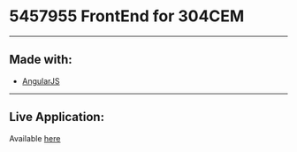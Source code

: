 # 5457955 FrontEnd for 304CEM

----------

## Made with:

 - [AngularJS](https://nodejs.org/en/)
 
 ----------

## Live Application:

Available [here](https://camerongough.github.io/)
